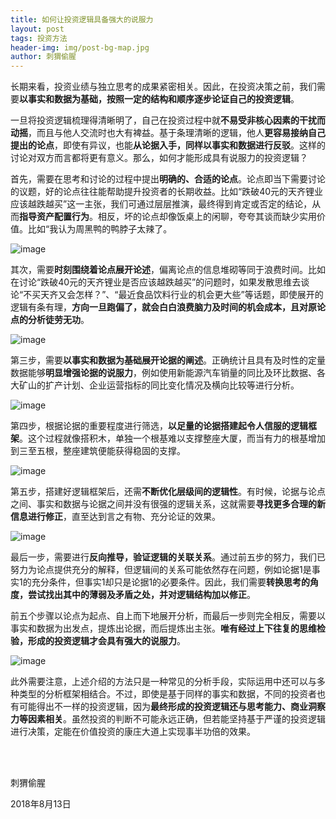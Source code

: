 ```yaml
---
title: 如何让投资逻辑具备强大的说服力
layout: post
tags: 投资方法
header-img: img/post-bg-map.jpg
author: 刺猬偷腥
---
```

长期来看，投资业绩与独立思考的成果紧密相关。因此，在投资决策之前，我们需要**以事实和数据为基础，按照一定的结构和顺序逐步论证自己的投资逻辑**。

一旦将投资逻辑梳理得清晰明了，自己在投资过程中就**不易受非核心因素的干扰而动摇**，而且与他人交流时也大有裨益。基于条理清晰的逻辑，他人**更容易接纳自己提出的论点**，即使有异议，也能**从论据入手，同样以事实和数据进行反驳**。这样的讨论对双方而言都将更有意义。那么，如何才能形成具有说服力的投资逻辑？

首先，需要在思考和讨论的过程中提出**明确的、合适的论点**。论点即当下需要讨论的议题，好的论点往往能帮助提升投资者的长期收益。比如“跌破40元的天齐锂业应该越跌越买”这一主张，我们可通过层层推演，最终得到肯定或否定的结论，从而**指导资产配置行为**。相反，坏的论点却像饭桌上的闲聊，夸夸其谈而缺少实用价值。比如“我认为周黑鸭的鸭脖子太辣了。

![image](http://upload-images.jianshu.io/upload_images/8031739-191046b5d37025f8.jpg?imageMogr2/auto-orient/strip%7CimageView2/2/w/1240)

其次，需要**时刻围绕着论点展开论述**，偏离论点的信息堆砌等同于浪费时间。比如在讨论“跌破40元的天齐锂业是否应该越跌越买”的问题时，如果发散思维去谈论“不买天齐又会怎样？”、“最近食品饮料行业的机会更大些”等话题，即使展开的逻辑有条有理，**方向一旦跑偏了，就会白白浪费脑力及时间的机会成本，且对原论点的分析徒劳无功**。

![image](http://upload-images.jianshu.io/upload_images/8031739-dfd5f98a5cc60732.jpg?imageMogr2/auto-orient/strip%7CimageView2/2/w/1240)

第三步，需要**以事实和数据为基础展开论据的阐述**。正确统计且具有及时性的定量数据能够**明显增强论据的说服力**，例如使用新能源汽车销量的同比及环比数据、各大矿山的扩产计划、企业运营指标的同比变化情况及横向比较等进行分析。

![image](http://upload-images.jianshu.io/upload_images/8031739-3322075620a5782b.jpg?imageMogr2/auto-orient/strip%7CimageView2/2/w/1240)

第四步，根据论据的重要程度进行筛选，**以足量的论据搭建起令人信服的逻辑框架**。这个过程就像搭积木，单独一个根基难以支撑整座大厦，而当有力的根基增加到三至五根，整座建筑便能获得稳固的支撑。

![image](http://upload-images.jianshu.io/upload_images/8031739-1281b5ffe77e65cc.jpg?imageMogr2/auto-orient/strip%7CimageView2/2/w/1240)

第五步，搭建好逻辑框架后，还需**不断优化层级间的逻辑性**。有时候，论据与论点之间、事实和数据与论据之间并没有很强的逻辑关系，这就需要**寻找更多合理的新信息进行修正**，直至达到言之有物、充分论证的效果。

![image](http://upload-images.jianshu.io/upload_images/8031739-94892dfd397da301.jpg?imageMogr2/auto-orient/strip%7CimageView2/2/w/1240)

最后一步，需要进行**反向推导，验证逻辑的关联关系**。通过前五步的努力，我们已努力为论点提供充分的解释，但逻辑间的关系可能依然存在问题，例如论据1是事实1的充分条件，但事实1却只是论据1的必要条件。因此，我们需要**转换思考的角度，尝试找出其中的薄弱及矛盾之处，并对逻辑结构加以修正**。

前五个步骤以论点为起点、自上而下地展开分析，而最后一步则完全相反，需要以事实和数据为出发点，提炼出论据，而后提炼出主张。**唯有经过上下往复的思维检验，形成的投资逻辑才会具有强大的说服力**。

![image](http://upload-images.jianshu.io/upload_images/8031739-aac026149a8e1ad1.jpg?imageMogr2/auto-orient/strip%7CimageView2/2/w/1240)

此外需要注意，上述介绍的方法只是一种常见的分析手段，实际运用中还可以与多种类型的分析框架相结合。不过，即使是基于同样的事实和数据，不同的投资者也有可能得出不一样的投资逻辑，因为**最终形成的投资逻辑还与思考能力、商业洞察力等因素相关**。虽然投资的判断不可能永远正确，但若能坚持基于严谨的投资逻辑进行决策，定能在价值投资的康庄大道上实现事半功倍的效果。

<br><br>

刺猬偷腥

2018年8月13日